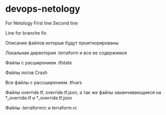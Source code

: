 # devops-netology
For Netology
First line
Second line

Line for branche fix

Описание файлов которые будут проигнорированы

Локальная директория .terraform и все ее содержимое 

Файлы с расширением .tfstate

Файлы логов Crash

Все файлы с рассширением .tfvars

Файлы override.tf, override.tf.json, а так же файлы заканчивающиеся на *_override.tf и *_override.tf.json

Файлы .terraformrc и terraform.rc
